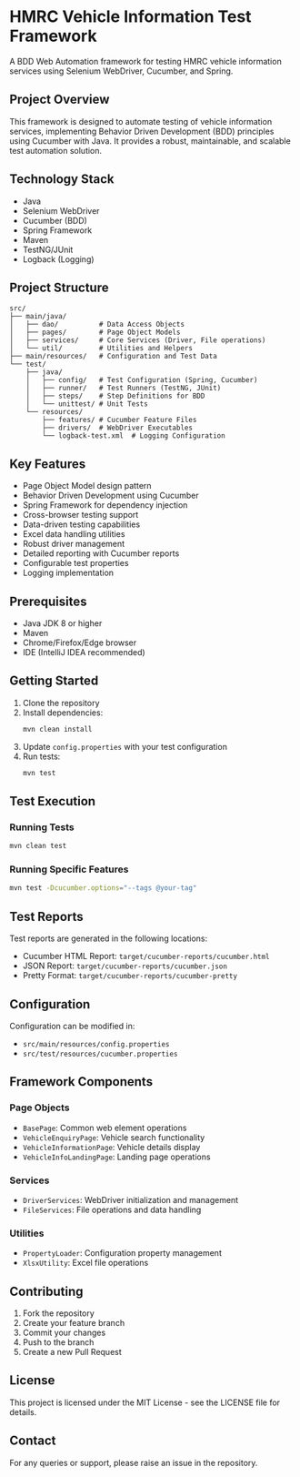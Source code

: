# HMRC Vehicle Information Test Framework

A BDD Web Automation framework for testing HMRC vehicle information services using Selenium WebDriver, Cucumber, and Spring.

## Project Overview

This framework is designed to automate testing of vehicle information services, implementing Behavior Driven Development (BDD) principles using Cucumber with Java. It provides a robust, maintainable, and scalable test automation solution.

## Technology Stack

- Java
- Selenium WebDriver
- Cucumber (BDD)
- Spring Framework
- Maven
- TestNG/JUnit
- Logback (Logging)

## Project Structure

```
src/
├── main/java/
│   ├── dao/          # Data Access Objects
│   ├── pages/        # Page Object Models
│   ├── services/     # Core Services (Driver, File operations)
│   └── util/         # Utilities and Helpers
├── main/resources/   # Configuration and Test Data
└── test/
    ├── java/
    │   ├── config/   # Test Configuration (Spring, Cucumber)
    │   ├── runner/   # Test Runners (TestNG, JUnit)
    │   ├── steps/    # Step Definitions for BDD
    │   └── unittest/ # Unit Tests
    └── resources/
        ├── features/ # Cucumber Feature Files
        ├── drivers/  # WebDriver Executables
        └── logback-test.xml  # Logging Configuration
```

## Key Features

- Page Object Model design pattern
- Behavior Driven Development using Cucumber
- Spring Framework for dependency injection
- Cross-browser testing support
- Data-driven testing capabilities
- Excel data handling utilities
- Robust driver management
- Detailed reporting with Cucumber reports
- Configurable test properties
- Logging implementation

## Prerequisites

- Java JDK 8 or higher
- Maven
- Chrome/Firefox/Edge browser
- IDE (IntelliJ IDEA recommended)

## Getting Started

1. Clone the repository
2. Install dependencies:
   ```bash
   mvn clean install
   ```
3. Update `config.properties` with your test configuration
4. Run tests:
   ```bash
   mvn test
   ```

## Test Execution

### Running Tests
```bash
mvn clean test
```

### Running Specific Features
```bash
mvn test -Dcucumber.options="--tags @your-tag"
```

## Test Reports

Test reports are generated in the following locations:
- Cucumber HTML Report: `target/cucumber-reports/cucumber.html`
- JSON Report: `target/cucumber-reports/cucumber.json`
- Pretty Format: `target/cucumber-reports/cucumber-pretty`

## Configuration

Configuration can be modified in:
- `src/main/resources/config.properties`
- `src/test/resources/cucumber.properties`

## Framework Components

### Page Objects
- `BasePage`: Common web element operations
- `VehicleEnquiryPage`: Vehicle search functionality
- `VehicleInformationPage`: Vehicle details display
- `VehicleInfoLandingPage`: Landing page operations

### Services
- `DriverServices`: WebDriver initialization and management
- `FileServices`: File operations and data handling

### Utilities
- `PropertyLoader`: Configuration property management
- `XlsxUtility`: Excel file operations

## Contributing

1. Fork the repository
2. Create your feature branch
3. Commit your changes
4. Push to the branch
5. Create a new Pull Request

## License

This project is licensed under the MIT License - see the LICENSE file for details.

## Contact

For any queries or support, please raise an issue in the repository.
